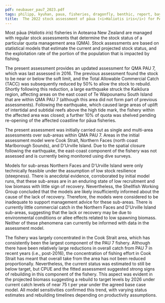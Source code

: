 ```yaml
---
pdf: neubauer_pau7_2023.pdf
tags: philipp, kyuhan, paua, fisheries, dragonfly, benthic, report, bayesian
title:  The 2022 stock assessment of pāua (<i>Haliotis iris</i>) for PAU 7
---
```

Most pāua (<i>Haliotis iris</i>)  fisheries
in Aotearoa New Zealand are managed with regular stock assessments that determine the stock
status of a particular quota management area (QMA). Stock assessments 
are based on statistical models that estimate the current and
projected stock status, and the exploitation rate of the portion of
the population that is impacted by fishing.

The present assessment provides an updated assessment for QMA PAU 7, which
was last assessed in 2016. The previous assessment found the stock to
be near or below the soft limit, and the Total Allowable Commercial Catch (TACC) 
was subsequently reduced
by 50% to allow the stock to rebuild. Shortly following this
reduction, a large earthquake struck the Kaikōura region, affecting
areas on the east coast of  Te Waipounamu South Island that are within QMA 
 PAU 7 (although this area did not form part of previous
assessments). Following the earthquake, which caused large
areas of uplift of intertidal and subtidal reefs above the high tide
mark, the fishery within the affected area was closed; a further
10% of quota was shelved pending re-opening of the affected
coastline for pāua fisheries.

The present assessment was initially carried out as single and multi-area 
assessments over sub-areas within QMA PAU 7. Areas in the initial
assessment model were Cook Strait, Northern Faces (north coast Marlborough Sounds), and D'Urville
Island. Due to the spatial closure following the earthquake,
the east-coast component of the fishery was not assessed and
is currently being monitored using dive surveys.

Models for sub-areas Northern Faces and D'Urville Island were only
technically feasible under the assumption of low stock resilience
(steepness).  There is anecdotal evidence, corroborated by
initial model runs, that these sub-areas are in an enduring state of low
recruitment and low biomass with little sign of recovery. Nevertheless,
the Shellfish Working Group concluded that the
models are likely insufficiently informed about the cause of the lack of
recovery.  Therefore, the models were considered to be 
inadequate to support management advice for these sub-areas. 
There is currently little commercial catch in the Northern Faces and D'Urville Island sub-areas, 
suggesting that the lack or recovery may be due to
environmental conditions or allee effects related to low spawning biomass.
Neither of these phenomena can currently be informed with data in
the assessment model.

The fishery was largely concentrated in the Cook Strait
area, which has consistently been the largest component of the PAU 7
fishery. Although there have been relatively large reductions in overall
catch from PAU 7 in recent years (i.e., post-2016), the concentration
of fishing effort in Cook Strait has meant that overall take from the
area has not been reduced proportionally. Nevertheless, the
current status was estimated to still be  below target, but CPUE and the
fitted assessment suggested strong signs of rebuilding in this
component of the fishery. This aspect was evident in the projected biomass 
suggesting a rebuild
to target levels by 2026 under current catch levels of near 75 t per
year under the agreed base case model. All model sensitivities
confirmed this trend, with varying status estimates and rebuilding
timelines depending on productivity assumptions.